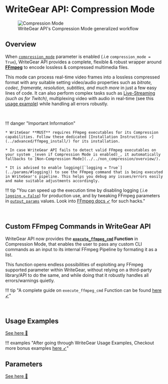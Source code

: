 <!--
===============================================
vidgear library source-code is deployed under the Apache 2.0 License:

Copyright (c) 2019 Abhishek Thakur(@abhiTronix) <abhi.una12@gmail.com>

Licensed under the Apache License, Version 2.0 (the "License");
you may not use this file except in compliance with the License.
You may obtain a copy of the License at

   http://www.apache.org/licenses/LICENSE-2.0

Unless required by applicable law or agreed to in writing, software
distributed under the License is distributed on an "AS IS" BASIS,
WITHOUT WARRANTIES OR CONDITIONS OF ANY KIND, either express or implied.
See the License for the specific language governing permissions and
limitations under the License.
===============================================
-->

# WriteGear API: Compression Mode

<figure>
  <img src="../../../../assets/images/writegear_cm.png" loading="lazy" alt="Compression Mode" class="center-small shadow"/>
  <figcaption>WriteGear API's Compression Mode generalized workflow</figcaption>
</figure>

## Overview

When [`compression_mode`](../params/#compression_mode) parameter is enabled (.i.e `compression_mode = True`), WriteGear API provides a complete, flexible & robust wrapper around [**FFmpeg**](https://ffmpeg.org/) to encode lossless & compressed multimedia files.

This mode can process real-time video frames into a lossless compressed format with any suitable setting video/audio properties such as _bitrate, codec, framerate, resolution, subtitles, and much more_ in just a few easy lines of code. It can also perform complex tasks such as [Live-Streaming](../usage/#using-compression-mode-for-live-streaming) _(such as for Twitch)_, multiplexing video with audio in real-time (see this [usage example](../usage/#using-compression-mode-with-live-audio-input)) while handling all errors robustly.


&nbsp; 


!!! danger "Important Information"

	* WriteGear **MUST** requires FFmpeg executables for its Compression capabilities. Follow these dedicated [Installation Instructions ➶](../advanced/ffmpeg_install/) for its installation.

	* In case WriteGear API fails to detect valid FFmpeg executables on your system _(even if Compression Mode is enabled)_, it automatically fallbacks to [Non-Compression Mode](../../non_compression/overview/).

	* It is advised to enable logging([`logging = True`](../params/#logging)) to see the FFmpeg command that is being executed in WriteGear's pipeline. This helps you debug any issues/errors easily and make suitable adjustments accordingly. 


!!! tip "You can speed up the execution time by disabling logging (.i.e [`logging = False`](../params/#logging)) for production use, and by tweaking FFmpeg parameters in [`output_params`](../params/#output_params) values. Look into [FFmpeg docs ➶](https://ffmpeg.org/documentation.html) for such hacks."


&nbsp;


## Custom FFmpeg Commands in WriteGear API

WriteGear API now provides the **[`execute_ffmpeg_cmd`](../../../../bonus/reference/writegear/#vidgear.gears.writegear.WriteGear.execute_ffmpeg_cmd) Function** in Compression Mode, that enables the user to pass any custom CLI commands as an input to its internal FFmpeg Pipeline by formating it as a list. 

This function opens endless possibilities of exploiting any FFmpeg supported parameter within WriteGear, without relying on a third-party library/API to do the same, and while doing that it robustly handles all errors/warnings quietly.

!!! tip "A complete guide on `execute_ffmpeg_cmd` Function can be found [here ➶](../advanced/cciw/)"


&nbsp;

## Usage Examples

<div>
<a href="../usage/">See here 🚀</a>
</div>

!!! examples "After going through WriteGear Usage Examples, Checkout more bonus examples [here ➶](../../../help/writegear_ex/)"


## Parameters

<div>
<a href="../params/">See here 🚀</a>
</div>

&thinsp; 